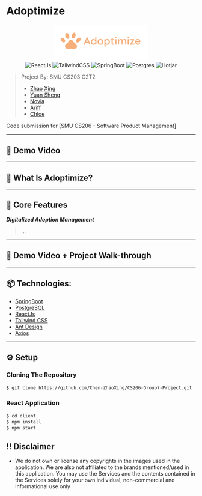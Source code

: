# Adoptimize

<div align="center">
    <img src="https://raw.githubusercontent.com/Chen-ZhaoXing/Adoptimize/main/adoptimizelogo.png" width="50%"/>
    <div align="center">
        <img src="https://img.shields.io/badge/React-20232A?style=for-the-badge&logo=react&logoColor=61DAFB" alt="ReactJs" />
        <img src="https://img.shields.io/badge/tailwindcss-%2338B2AC.svg?style=for-the-badge&logo=tailwind-css&logoColor=white" alt="TailwindCSS" />
        <img src="https://img.shields.io/badge/Spring_Boot-F2F4F9?style=for-the-badge&logo=spring-boot" alt="SpringBoot" />
        <img src="https://img.shields.io/badge/PostgreSQL-316192?style=for-the-badge&logo=postgresql&logoColor=white" alt="Postgres" />
        <img src="https://img.shields.io/badge/hotjar-FD3A5C?style=for-the-badge&logo=hotjar&logoColor=white" alt="Hotjar" />    
    </div>
</div>


> Project By: SMU CS203 G2T2
> - [Zhao Xing](https://github.com/Newbieshine/)
> - [Yuan Sheng](https://github.com/ChongYuanSheng/)
> - [Novia](http://github.com/noviaantony/)
> - [Ariff](http://github.com/KimmyChanga/)
> - [Chloe](https://github.com/chloekoh2021)

Code submission for [SMU CS206 - Software Product Management]


---
## 🎥 Demo Video 




---
## 🎯 What Is Adoptimize?


---
## 🌟 Core Features

***Digitalized Adoption Management***
> ...

---
## 🎥 Demo Video + Project Walk-through

---
## 📦 Technologies:
- [SpringBoot](https://spring.io/projects/spring-boot)
- [PostgreSQL](https://www.postgresql.org/download/)
- [ReactJs](https://reactjs.org/) 
- [Tailwind CSS](https://tailwindcss.com/)
- [Ant Design](https://ant.design/)
- [Axios](https://www.axios.com/)

---
## ⚙️ Setup
### Cloning The Repository
```base
$ git clone https://github.com/Chen-ZhaoXing/CS206-Group7-Project.git
```
### React Application
```base
$ cd client
$ npm install
$ npm start
```

## :bangbang: Disclaimer
- We do not own or license any copyrights in the images used in the application. We are also not affiliated to the brands mentioned/used in this application. You may use the Services and the contents contained in the Services solely for your own individual, non-commercial and informational use only
